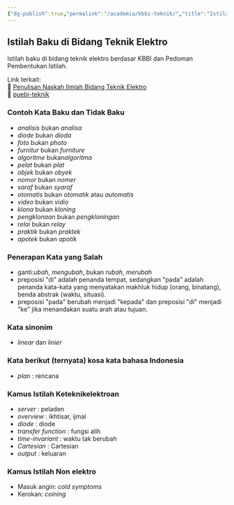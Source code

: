 ```yaml
---
{"dg-publish":true,"permalink":"/academia/kbbi-teknik/","title":"Istilah Baku di Bidang Teknik Elektro","tags":["penulisan","teknik"],"created":"2023-03-04T04:11:45.076+07:00","updated":"2025-08-07T06:03:10.970+07:00"}
---
```



## Istilah Baku di Bidang Teknik Elektro

Istilah baku di bidang teknik elektro berdasar KBBI dan Pedoman Pembentukan Istilah.

Link terkait:  
🔗 [Penulisan Naskah Ilmiah Bidang Teknik Elektro](academia/naskah-teknik.md)  
🔗 [puebi-teknik](academia/puebi-teknik.md)

### Contoh Kata Baku dan Tidak Baku

- *analisis* bukan *analisa*
- *diode* bukan *dioda*
- *foto* bukan *photo*
- *furnitur* bukan *furniture*
- *algoritme* bukan*algoritma*
- *pelat* bukan *plat*
- *objek* bukan *obyek*
- *nomor* bukan *nomer*
- *saraf* bukan *syaraf*
- *otomatis* bukan *otomatik* atau *automatis*
- *video* bukan *vidio*
- *klona* bukan *kloning*
- *pengklonaan* bukan *pengkloningan*
- *relai* bukan *relay*
- *praktik* bukan *praktek*
- *apotek* bukan *apotik*

### Penerapan Kata yang Salah

- ganti:*ubah*, *mengubah*, bukan *rubah*, *merubah*
- preposisi "di" adalah penanda tempat, sedangkan "pada" adalah penanda kata-kata yang menyatakan makhluk hidup (orang, binatang), benda abstrak (waktu, situasi).
- preposisi "pada" berubah menjadi "kepada" dan preposisi "di" menjadi "ke" jika menandakan suatu arah atau tujuan.

### Kata sinonim

- *linear* dan *linier*

### Kata berikut (ternyata) kosa kata bahasa Indonesia

- *plan* : rencana

### Kamus Istilah Keteknikelektroan

- *server* : peladen
- *overview* : ikhtisar, ijmal
- *diode* : diode
- *transfer function* : fungsi alih
- *time-invariant* : waktu tak berubah
- *Cartesian* : Cartesian
- *output* : keluaran

### Kamus Istilah Non elektro

- Masuk angin: *cold symptoms*
- Kerokan: *coining*
